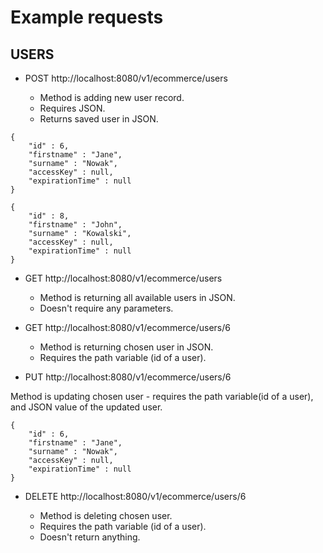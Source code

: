 # Example requests

## USERS

- POST http://localhost:8080/v1/ecommerce/users

    - Method is adding new user record. 
    - Requires JSON. 
    - Returns saved user in JSON.
```
{
    "id" : 6,
    "firstname" : "Jane",
    "surname" : "Nowak",
    "accessKey" : null,
    "expirationTime" : null
}

{
    "id" : 8,
    "firstname" : "John",
    "surname" : "Kowalski",
    "accessKey" : null,
    "expirationTime" : null
}
```
- GET http://localhost:8080/v1/ecommerce/users

    - Method is returning all available users in JSON.
    - Doesn't require any parameters.

- GET http://localhost:8080/v1/ecommerce/users/6

    - Method is returning chosen user in JSON.
    - Requires the path variable (id of a user).

- PUT http://localhost:8080/v1/ecommerce/users/6

Method is updating chosen user - requires the path variable(id of a user), and JSON value of the updated user.
```
{
    "id" : 6,
    "firstname" : "Jane",
    "surname" : "Nowak",
    "accessKey" : null,
    "expirationTime" : null
}
```
- DELETE http://localhost:8080/v1/ecommerce/users/6

    - Method is deleting chosen user.
    - Requires the path variable (id of a user). 
    - Doesn't return anything.
